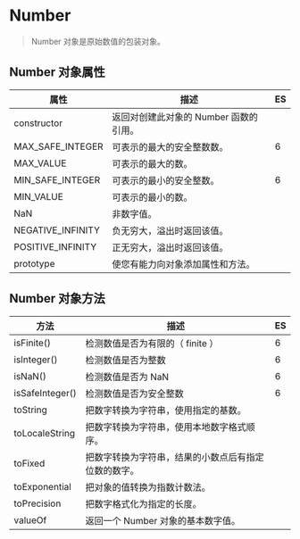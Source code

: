 # Number

> Number 对象是原始数值的包装对象。

## Number 对象属性

| 属性              | 描述                                   | ES  |
| ----------------- | -------------------------------------- | --- |
| constructor       | 返回对创建此对象的 Number 函数的引用。 |
| MAX_SAFE_INTEGER  | 可表示的最大的安全整数数。             | 6   |
| MAX_VALUE         | 可表示的最大的数。                     |
| MIN_SAFE_INTEGER  | 可表示的最小的安全整数。               | 6   |
| MIN_VALUE         | 可表示的最小的数。                     |
| NaN               | 非数字值。                             |
| NEGATIVE_INFINITY | 负无穷大，溢出时返回该值。             |
| POSITIVE_INFINITY | 正无穷大，溢出时返回该值。             |
| prototype         | 使您有能力向对象添加属性和方法。       |

## Number 对象方法

| 方法            | 描述                                                 | ES  |
| --------------- | ---------------------------------------------------- | --- |
| isFinite()      | 检测数值是否为有限的（ finite ）                     | 6   |
| isInteger()     | 检测数值是否为整数                                   | 6   |
| isNaN()         | 检测数值是否为 NaN                                   | 6   |
| isSafeInteger() | 检测数值是否为安全整数                               | 6   |
| toString        | 把数字转换为字符串，使用指定的基数。                 |
| toLocaleString  | 把数字转换为字符串，使用本地数字格式顺序。           |
| toFixed         | 把数字转换为字符串，结果的小数点后有指定位数的数字。 |
| toExponential   | 把对象的值转换为指数计数法。                         |
| toPrecision     | 把数字格式化为指定的长度。                           |
| valueOf         | 返回一个 Number 对象的基本数字值。                   |
